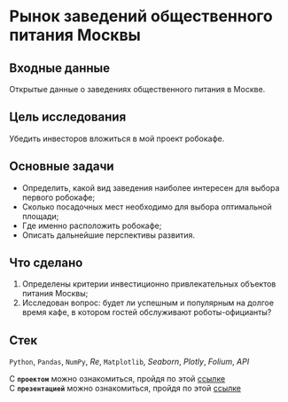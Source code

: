 # Рынок заведений общественного питания Москвы

## Входные данные
Открытые данные о заведениях общественного питания в Москве.

## Цель исследования
Убедить инвесторов вложиться в мой проект робокафе.

## Основные задачи
* Определить, какой вид заведения наиболее интересен для выбора первого робокафе;
* Сколько посадочных мест необходимо для выбора оптимальной площади;
* Где именно расположить робокафе;
* Описать дальнейшие перспективы развития.

## Что сделано
1. Определены критерии инвестиционно привлекательных объектов питания Москвы;
2. Исследован вопрос: будет ли успешным и популярным на долгое время кафе, в котором гостей обслуживают роботы-официанты?

## Стек
`Python`, `Pandas`, `NumPy`, *Re*, `Matplotlib`, *Seaborn*, *Plotly*, *Folium*, *API*

С **`проектом`** можно ознакомиться, пройдя по этой [ссылке](https://github.com/asidiakin/yp_da/blob/main/food_market_research/food_market_research.ipynb)  
С **`презентацией`** можно ознакомиться, пройдя по этой [ссылке](https://drive.google.com/file/d/1EDV4jUZrPoO96roJVjVO1IsxfSyPwjhO/view)
